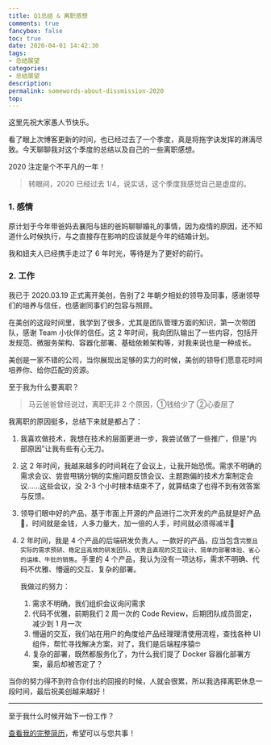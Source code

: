 ```yaml
---
title: Q1总结 & 离职感想
comments: true
fancybox: false
toc: true
date: 2020-04-01 14:42:30
tags:
- 总结展望
categories:
- 总结展望
description:
permalink: somewords-about-dissmission-2020
top:
---
```

这里先祝大家愚人节快乐。

看了眼上次博客更新的时间，也已经过去了一个季度，真是将拖字诀发挥的淋漓尽致。今天聊聊我对这个季度的总结以及自己的一些离职感想。

2020 注定是个不平凡的一年！

<!--more-->

> 转眼间，2020 已经过去 1/4，说实话，这个季度我感觉自己是虚度的。

### 1. 感情

原计划于今年带爸妈去襄阳与妞的爸妈聊聊婚礼的事情，因为疫情的原因，还不知道什么时候执行，与之直接存在影响的应该就是今年的结婚计划。

我和妞夫人已经携手走过了 6 年时光，等待是为了更好的前行。

### 2. 工作

我已于 2020.03.19 正式离开美创，告别了2 年朝夕相处的领导及同事，感谢领导们的培养与信任，也感谢同事们的包容与照顾。

在美创的这段时间里，我学到了很多，尤其是团队管理方面的知识，第一次带团队，感谢 Team 小伙伴的信任。这 2 年时间，我向团队输出了一些内容，包括开发规范、微服务架构、容器化部署、基础依赖架构等，对我来说也是一种成长。

美创是一家不错的公司，当你展现出足够的实力的时候，美创的领导们愿意花时间培养你、给你匹配的资源。

至于我为什么要离职？

> 马云爸爸曾经说过，离职无非 2 个原因，①钱给少了 ②心委屈了

我离职的原因挺多，总结下来就是都占了：

1. 我喜欢做技术，我想在技术的层面更进一步，我尝试做了一些推广，但是“内部原因”让我有些有心无力。

2. 这 2 年时间，我越来越多的时间耗在了会议上，让我开始恐慌。需求不明确的需求会议、尝尝甩锅分锅的实施问题反馈会议、主题跑偏的技术方案制定会议……这些会议，没 2-3 个小时根本结束不了，就算结束了也得不到有效答案与反馈。

3. 领导们眼中好的产品，基于市面上开源的产品进行二次开发的产品就是好产品🤔，时间就是金钱，人多力量大，加一倍的人手，时间就必须得减半🤔

4. 2 年时间，我是 4 个产品的后端研发负责人。一款好的产品，应当包含`完整且实际的需求预研、稳定且高效的研发团队、优秀且直观的交互设计、简单的部署体验、省心的运维、牛批的销售`。手里的 4 个产品，我认为没有一项达标，需求不明确、代码不优雅、懵逼的交互、复杂的部署。

   我做过的努力：

   1. 需求不明确，我们组织会议询问需求
   2. 代码不优雅，前期我们 2 周一次的 Code Review，后期团队成员固定，减少到 1 月一次
   3. 懵逼的交互，我们站在用户的角度给产品经理理清使用流程，查找各种 UI 组件，帮忙寻找解决方案，对了，我们是后端程序猿🤓
   4. 复杂的部署，既然都服务化了，为什么我们提了 Docker 容器化部署方案，最后却被否定了？

当你的努力得不到符合你付出的回报的时候，人就会很累，所以我选择离职休息一段时间，最后祝美创越来越好！

<hr>

至于我什么时候开始下一份工作？

<a href="/resume.html" target="_blank">查看我的完整简历</a>，希望可以与您共事！

